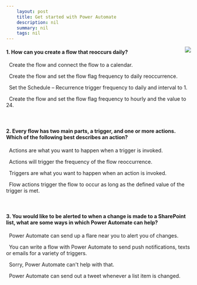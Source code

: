 ```yaml
---
    layout: post
    title: Get started with Power Automate  
    description: nil
    summary: nil
    tags: nil
---
```



 <a target="_blank" href="https://docs.microsoft.com/en-us/learn/modules/get-started-flows/10-knowledge-check/"><i class="fas fa-external-link-alt"></i> </a>
 <img align="right" src="https://docs.microsoft.com/en-us/learn/achievements/get-started-with-flow.svg">
####  1. How can you create a flow that reoccurs daily?


<i class='far fa-square'></i> &nbsp;&nbsp;Create the flow and connect the flow to a calendar.

<i class='far fa-square'></i> &nbsp;&nbsp;Create the flow and set the flow flag frequency to daily reoccurrence.

<i class='fas fa-check-square' style='color: Dodgerblue;'></i> &nbsp;&nbsp;Set the Schedule – Recurrence trigger frequency to daily and interval to 1.

<i class='far fa-square'></i> &nbsp;&nbsp;Create the flow and set the flow flag frequency to hourly and the value to 24.
<br />
<br />
<br />

####  2. Every flow has two main parts, a trigger, and one or more actions. Which of the following best describes an action?


<i class='fas fa-check-square' style='color: Dodgerblue;'></i> &nbsp;&nbsp;Actions are what you want to happen when a trigger is invoked.

<i class='far fa-square'></i> &nbsp;&nbsp;Actions will trigger the frequency of the flow reoccurrence.

<i class='far fa-square'></i> &nbsp;&nbsp;Triggers are what you want to happen when an action is invoked.

<i class='far fa-square'></i> &nbsp;&nbsp;Flow actions trigger the flow to occur as long as the defined value of the trigger is met.
<br />
<br />
<br />

####  3. You would like to be alerted to when a change is made to a SharePoint list, what are some ways in which Power Automate can help?


<i class='far fa-square'></i> &nbsp;&nbsp;Power Automate can send up a flare near you to alert you of changes.

<i class='fas fa-check-square' style='color: Dodgerblue;'></i> &nbsp;&nbsp;You can write a flow with Power Automate to send push notifications, texts or emails for a variety of triggers.

<i class='far fa-square'></i> &nbsp;&nbsp;Sorry, Power Automate can't help with that.

<i class='far fa-square'></i> &nbsp;&nbsp;Power Automate can send out a tweet whenever a list item is changed.
<br />
<br />
<br />
